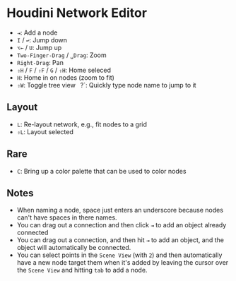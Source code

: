 # Houdini Network Editor

- `⇥`: Add a node
- `I` / `↩`: Jump down
- `⌥←` / `U`: Jump up
- `Two-Finger-Drag` / `␣Drag`: Zoom
- `Right-Drag`: Pan
- `⇧H` / `F` / `⇧F` / `G` / `⇧H`: Home seleced
- `H`: Home in on nodes (zoom to fit)
- `⇧W`: Toggle tree view
` `?`: Quickly type node name to jump to it

## Layout

- `L`: Re-layout network, e.g., fit nodes to a grid
- `⇧L`: Layout selected

## Rare

- `C`: Bring up a color palette that can be used to color nodes

## Notes

- When naming a node, space just enters an underscore because nodes can't have spaces in there names.
- You can drag out a connection and then click `⇥` to add an object already connected
- You can drag out a connection, and then hit `⇥` to add an object, and the object will automatically be connected.
- You can select points in the `Scene View` (with `2`) and then automatically have a new node target them when it's added by leaving the cursor over the `Scene View` and hitting `tab` to add a node.
